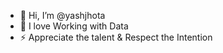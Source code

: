 - 👋 Hi, I’m @yashjhota
- 👀 I love  Working with Data
- ⚡ Appreciate the talent & Respect the Intention

<!---
yashjhota/yashjhota is a ✨ special ✨ repository because its `README.md` (this file) appears on your GitHub profile.
You can click the Preview link to take a look at your changes.
--->
